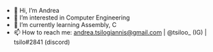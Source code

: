 - 👋 Hi, I’m Andrea
- 👀 I’m interested in Computer Engineering
- 🌱 I’m currently learning Assembly, C
- 📫 How to reach me: andrea.tsilogiannis@gmail.com | @tsiloo_ (IG) | tsilo#2841 (discord)

<!---
zeroParanoie/zeroParanoie is a ✨ special ✨ repository because its `README.md` (this file) appears on your GitHub profile.
You can click the Preview link to take a look at your changes.
--->
